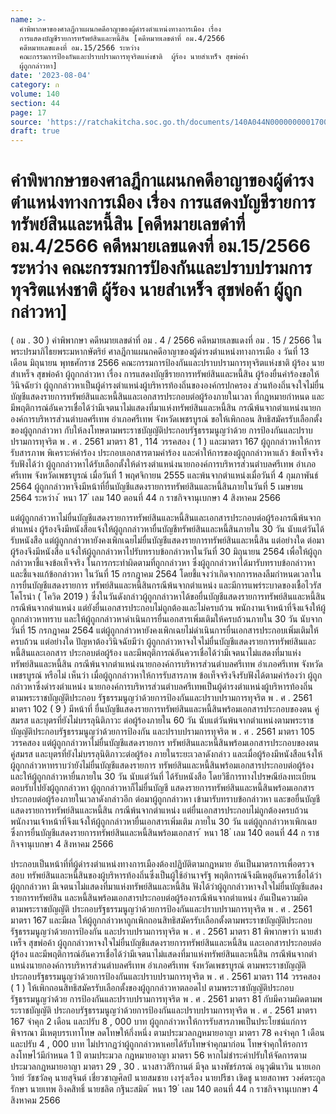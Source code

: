```yaml
---
name: >-
  คำพิพากษาของศาลฎีกาแผนกคดีอาญาของผู้ดำรงตำแหน่งทางการเมือง เรื่อง
  การแสดงบัญชีรายการทรัพย์สินและหนี้สิน [คดีหมายเลขดำที่ อม.4/2566
  คดีหมายเลขแดงที่ อม.15/2566 ระหว่าง
  คณะกรรมการป้องกันและปราบปรามการทุจริตแห่งชาติ  ผู้ร้อง นายสำเหร็จ สุขพ่อค้า 
  ผู้ถูกกล่าวหา]
date: '2023-08-04'
category: ก
volume: 140
section: 44
page: 17
source: 'https://ratchakitcha.soc.go.th/documents/140A044N0000000001700.pdf'
draft: true
---
```


# คำพิพากษาของศาลฎีกาแผนกคดีอาญาของผู้ดำรงตำแหน่งทางการเมือง เรื่อง การแสดงบัญชีรายการทรัพย์สินและหนี้สิน [คดีหมายเลขดำที่ อม.4/2566 คดีหมายเลขแดงที่ อม.15/2566 ระหว่าง คณะกรรมการป้องกันและปราบปรามการทุจริตแห่งชาติ  ผู้ร้อง นายสำเหร็จ สุขพ่อค้า  ผู้ถูกกล่าวหา]

( อม . 30 ) คําพิพากษา คดีหมายเลขดําที่ อม . 4 / 2566 คดีหมายเลขแดงที่ อม . 15 / 2566 ในพระปรมาภิไธยพระมหากษัตริย์ ศาลฎีกาแผนกคดีอาญาของผู้ดํารงตําแหน่งทางการเมือ ง วันที่ 13 เดือน มิถุนายน พุทธศักราช 2566 คณะกรรมการป้องกันและปราบปรามการทุจริตแห่งชาติ ผู้ร้อง นายสําเหร็จ สุขพ่อค้า ผู้ถูกกล่าวหา เรื่อง การแสดงบัญชีรายการทรัพย์สินและหนี้สิน ผู้ร้องยื่นคําร้องขอให้วินิจฉัยว่า ผู้ถูกกล่าวหาเป็นผู้ดํารงตําแหน่งผู้บริหารท้องถิ่นขององค์กรปกครอง ส่วนท้องถิ่นจงใจไม่ยื่นบัญชีแสดงรายการทรัพย์สินและหนี้สินและเอกสารประกอบต่อผู้ร้องภายในเวลา ที่กฎหมายกําหนด และมีพฤติการณ์อันควรเชื่อได้ว่ามีเจตนาไม่แสดงที่มาแห่งทรัพย์สินและหนี้สิน กรณีพ้นจากตําแหน่งนายกองค์การบริหารส่วนตําบลศรีเทพ อําเภอศรีเทพ จังหวัดเพชรบูรณ์ ขอให้เพิกถอน สิทธิสมัครรับเลือกตั้งของผู้ถูกกล่าวหา กับให้ลงโทษตามพระราชบัญญัติประกอบรัฐธรรมนูญว่าด้วย การป้องกันและปราบปรามการทุจริต พ . ศ . 2561 มาตรา 81 , 114 วรรคสอง ( 1 ) และมาตรา 167 ผู้ถูกกล่าวหาให้การรับสารภาพ พิเคราะห์คําร้อง ประกอบเอกสารตามคําร้อง และคําให้การของผู้ถูกกล่าวหาแล้ว ข้อเท็จจริง รับฟังได้ว่า ผู้ถูกกล่าวหาได้รับเลือกตั้งให้ดํารงตําแหน่งนายกองค์การบริหารส่วนตําบลศรีเทพ อําเภอศรีเทพ จังหวัดเพชรบูรณ์ เมื่อวันที่ 1 พฤศจิกายน 2555 และพ้นจากตําแหน่งเมื่อวันที่ 4 กุมภาพันธ์ 2564 ผู้ถูกกล่าวหาจึงมีหน้าที่ยื่นบัญชีแสดงรายการทรัพย์สินและหนี้สินภายในวันที่ 5 เมษายน 2564 ระหว่าง ้ หนา 17 ่ เลม 140 ตอนที่ 44 ก ราชกิจจานุเบกษา 4 สิงหาคม 2566

แต่ผู้ถูกกล่าวหาไม่ยื่นบัญชีแสดงรายการทรัพย์สินและหนี้สินและเอกสารประกอบต่อผู้ร้องกรณีพ้นจากตําแหน่ง ผู้ร้องจึงมีหนังสือแจ้งให้ผู้ถูกกล่าวหายื่นบัญชีทรัพย์สินและหนี้สินภายใน 30 วัน นับแต่วันได้รับหนังสือ แต่ผู้ถูกกล่าวหายังคงเพิกเฉยไม่ยื่นบัญชีแสดงรายการทรัพย์สินและหนี้สิน แต่อย่างใด ต่อมาผู้ร้องจึงมีหนังสือ แจ้งให้ผู้ถูกกล่าวหาไปรับทราบข้อกล่าวหาในวันที่ 30 มิถุนายน 2564 เพื่อให้ผู้ถูกกล่าวหาชี้แจงข้อเท็จจริง ในการกระทําผิดตามที่ถูกกล่าวหา ซึ่งผู้ถูกกล่าวหาได้มารับทราบข้อกล่าวหาและชี้แจงแก้ข้อกล่าวหา ในวันที่ 15 กรกฎาคม 2564 โดยชี้แจงว่าเกิดจากการหลงลืมกําหนดเวลาในการยื่นบัญชีแสดงรายการ ทรัพย์สินและหนี้สินกรณีพ้นจากตําแหน่ง และมีการแพร่ระบาดของเชื้อไวรัสโคโรน่า ( โควิด 2019 ) ซึ่งในวันดังกล่าวผู้ถูกกล่าวหาได้ขอยื่นบัญชีแสดงรายการทรัพย์สินและหนี้สิน กรณีพ้นจากตําแหน่ง แต่ยังยื่นเอกสารประกอบไม่ถูกต้องและไม่ครบถ้วน พนักงานเจ้าหน้าที่จึงแจ้งให้ผู้ถูกกล่าวหาทราบ และให้ผู้ถูกกล่าวหาดําเนินการยื่นเอกสารเพิ่มเติมให้ครบถ้วนภายใน 30 วัน นับจากวันที่ 15 กรกฎาคม 2564 แต่ผู้ถูกกล่าวหายังคงเพิกเฉยไม่ดําเนินการยื่นเอกสารประกอบเพิ่มเติมให้ครบถ้วน แต่อย่างใด ปัญหาต้องวินิจฉัยมีว่า ผู้ถูกกล่าวหาจงใจไม่ยื่นบัญชีแสดงรายการทรัพย์สินและหนี้สินและเอกสาร ประกอบต่อผู้ร้อง และมีพฤติการณ์อันควรเชื่อได้ว่ามีเจตนาไม่แสดงที่มาแห่งทรัพย์สินและหนี้สิน กรณีพ้นจากตําแหน่งนายกองค์การบริหารส่วนตําบลศรีเทพ อําเภอศรีเทพ จังหวัดเพชรบูรณ์ หรือไม่ เห็นว่า เมื่อผู้ถูกกล่าวหาให้การรับสารภาพ ข้อเท็จจริงจึงรับฟังได้ตามคําร้องว่า ผู้ถูกกล่าวหาซึ่งดํารงตําแหน่ง นายกองค์การบริหารส่วนตําบลศรีเทพเป็นผู้ดํารงตําแหน่งผู้บริหารท้องถิ่น ตามพระราชบัญญัติประกอบ รัฐธรรมนูญว่าด้วยการป้องกันและปราบปรามการทุจริต พ . ศ . 2561 มาตรา 102 ( 9 ) มีหน้าที่ ยื่นบัญชีแสดงรายการทรัพย์สินและหนี้สินพร้อมเอกสารประกอบของตน คู่สมรส และบุตรที่ยังไม่บรรลุนิติภาวะ ต่อผู้ร้องภายใน 60 วัน นับแต่วันพ้นจากตําแหน่งตามพระราชบัญญัติประกอบรัฐธรรมนูญว่าด้วยการป้องกัน และปราบปรามการทุจริต พ . ศ . 2561 มาตรา 105 วรรคสอง แต่ผู้ถูกกล่าวหาไม่ยื่นบัญชีแสดงรายการ ทรัพย์สินและหนี้สินพร้อมเอกสารประกอบของตน คู่สมรส และบุตรที่ยังไม่บรรลุนิติภาวะต่อผู้ร้อง ภายในระยะเวลาดังกล่าว และเมื่อผู้ร้องมีหนังสือแจ้งให้ผู้ถูกกล่าวหาทราบว่ายังไม่ยื่นบัญชีแสดงรายการ ทรัพย์สินและหนี้สินพร้อมเอกสารประกอบต่อผู้ร้อง และให้ผู้ถูกกล่าวหายื่นภายใน 30 วัน นับแต่วันที่ ได้รับหนังสือ โดยวิธีการทางไปรษณีย์ลงทะเบียนตอบรับไปยังผู้ถูกกล่าวหา ผู้ถูกกล่าวหาก็ไม่ยื่นบัญชี แสดงรายการทรัพย์สินและหนี้สินพร้อมเอกสารประกอบต่อผู้ร้องภายในเวลาดังกล่าวอีก ต่อมาผู้ถูกกล่าวหา เข้ามารับทราบข้อกล่าวหา และขอยื่นบัญชีแสดงรายการทรัพย์สินและหนี้สิน กรณีพ้นจากตําแหน่ง แต่ยื่นเอกสารประกอบไม่ถูกต้องครบถ้วน พนักงานเจ้าหน้าที่จึงแจ้งให้ผู้ถูกกล่าวหายื่นเอกสารเพิ่มเติม ภายใน 30 วัน แต่ผู้ถูกกล่าวหาเพิกเฉย ซึ่งการยื่นบัญชีแสดงรายการทรัพย์สินและหนี้สินพร้อมเอกสาร ้ หนา 18 ่ เลม 140 ตอนที่ 44 ก ราชกิจจานุเบกษา 4 สิงหาคม 2566

ประกอบเป็นหน้าที่ที่ผู้ดํารงตําแหน่งทางการเมืองต้องปฏิบัติตามกฎหมาย อันเป็นมาตรการเพื่อตรวจสอบ ทรัพย์สินและหนี้สินของผู้บริหารท้องถิ่นซึ่งเป็นผู้ใช้อํานาจรัฐ พฤติการณ์จึงมีเหตุอันควรเชื่อได้ว่าผู้ถูกกล่าวหา มีเจตนาไม่แสดงที่มาแห่งทรัพย์สินและหนี้สิน ฟังได้ว่าผู้ถูกกล่าวหาจงใจไม่ยื่นบัญชีแสดงรายการทรัพย์สิน และหนี้สินพร้อมเอกสารประกอบต่อผู้ร้องกรณีพ้นจากตําแหน่ง อันเป็นความผิดตามพระราชบัญญัติ ประกอบรัฐธรรมนูญว่าด้วยการป้องกันและปราบปรามการทุจริต พ . ศ . 2561 มาตรา 167 และมีผล ให้ผู้ถูกกล่าวหาถูกเพิกถอนสิทธิสมัครรับเลือกตั้งตามพระราชบัญญัติประกอบรัฐธรรมนูญว่าด้วยการป้องกัน และปราบปรามการทุจริต พ . ศ . 2561 มาตรา 81 พิพากษาว่า นายสําเหร็จ สุขพ่อค้า ผู้ถูกกล่าวหาจงใจไม่ยื่นบัญชีแสดงรายการทรัพย์สินและหนี้สิน และเอกสารประกอบต่อผู้ร้อง และมีพฤติการณ์อันควรเชื่อได้ว่ามีเจตนาไม่แสดงที่มาแห่งทรัพย์สินและหนี้สิน กรณีพ้นจากตําแหน่งนายกองค์การบริหารส่วนตําบลศรีเทพ อําเภอศรีเทพ จังหวัดเพชรบูรณ์ ตามพระราชบัญญัติ ประกอบรัฐธรรมนูญว่าด้วยการป้องกันและปราบปรามการทุจริต พ . ศ . 2561 มาตรา 114 วรรคสอง ( 1 ) ให้เพิกถอนสิทธิสมัครรับเลือกตั้งของผู้ถูกกล่าวหาตลอดไป ตามพระราชบัญญัติประกอบรัฐธรรมนูญว่าด้วย การป้องกันและปราบปรามการทุจริต พ . ศ . 2561 มาตรา 81 กับมีความผิดตามพระราชบัญญัติ ประกอบรัฐธรรมนูญว่าด้วยการป้องกันและปราบปรามการทุจริต พ . ศ . 2561 มาตรา 167 จําคุก 2 เดือน และปรับ 8 , 000 บาท ผู้ถูกกล่าวหาให้การรับสารภาพเป็นประโยชน์แก่การพิจารณา มีเหตุบรรเทาโทษ ลดโทษให้กึ่งหนึ่ง ตามประมวลกฎหมายอาญา มาตรา 78 คงจําคุก 1 เดือน และปรับ 4 , 000 บาท ไม่ปรากฏว่าผู้ถูกกล่าวหาเคยได้รับโทษจําคุกมาก่อน โทษจําคุกให้รอการลงโทษไว้มีกําหนด 1 ปี ตามประมวล กฎหมายอาญา มาตรา 56 หากไม่ชําระค่าปรับให้จัดการตามประมวลกฎหมายอาญา มาตรา 29 , 30 . นางสาวสิริกานต์ มีจุล นางพัชร์ภรณ์ อนุวุฒินาวิน นายเอกวิทย์ วัชชวัลคุ นายสุจินต์ เชี่ยวชาญศิลป์ นายสมชาย เงารุ่งเรือง นายปรีชา เชิดชู นายสถาพร วงศ์ตระกูลรักษา นายเทพ อิงคสิทธิ์ นายชลิต กฐินะสมิต ้ หนา 19 ่ เลม 140 ตอนที่ 44 ก ราชกิจจานุเบกษา 4 สิงหาคม 2566
